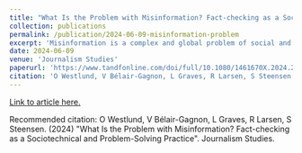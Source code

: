```yaml
---
title: "What Is the Problem with Misinformation? Fact-checking as a Sociotechnical and Problem-Solving Practice"
collection: publications
permalink: /publication/2024-06-09-misinformation-problem
excerpt: 'Misinformation is a complex and global problem of social and technical dimensions. It is a problem that is exacerbated and sought to be solved by using diverse technologies. It is also a problem that flourishes on platforms and can lead to partnerships with platform companies. These sociotechnical dimensions of misinformation as a problem involve different actors. Some actors create or contribute to the problem, while others perceive it as their problem to solve and work to address it. Identifying the problem of misinformation is at the heart of the issue of problem-solving in fact-checking, as different actors have interests in how problems are discursively presented. This article draws on an international interview study conducted throughout 2020–2022 with 46 fact-checking actors (21 fact-checkers, 14 journalists, and 11 newsroom managers). This article analyzes how these actors reflect on “misinformation problems,” and how these problems become “fact-checking problems” for the actors to work with and solve. Ultimately, the article argues that fact-checking must be approached as a sociotechnical and problem-solving-oriented practice. Doing so highlights specific obstacles in information distribution and platform affordances.'
date: 2024-06-09
venue: 'Journalism Studies'
paperurl: 'https://www.tandfonline.com/doi/full/10.1080/1461670X.2024.2357316'
citation: 'O Westlund, V Bélair-Gagnon, L Graves, R Larsen, S Steensen. (2024) "What Is the Problem with Misinformation? Fact-checking as a Sociotechnical and Problem-Solving Practice". Journalism Studies.'
---
```



[Link to article here.](https://www.tandfonline.com/doi/full/10.1080/1461670X.2024.2357316)


<INSERT A PHOTO FROM RESEARCH/>


Recommended citation: O Westlund, V Bélair-Gagnon, L Graves, R Larsen, S Steensen. (2024) "What Is the Problem with Misinformation? Fact-checking as a Sociotechnical and Problem-Solving Practice". Journalism Studies.